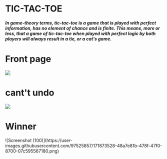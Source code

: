 # TIC-TAC-TOE

<h5>In game-theory terms, tic-tac-toe is a game that is played with perfect information, has no element of chance and is finite. This means, more or less, that a game of tic-tac-toe when played with perfect logic by both players will always result in a tie, or a cat's game.</h5>

<h1>Front page</h1>
<img src="https://user-images.githubusercontent.com/97525857/171873457-caf8f2ab-9761-4567-9287-59053c2ce521.png" />


<h1>cant't undo</h1>
<img src="https://user-images.githubusercontent.com/97525857/171873493-d1df59cc-5508-498c-a432-c17ef521539b.png" />


<h1>Winner</h1>
![Screenshot (100)](https://user-images.githubusercontent.com/97525857/171873528-48a7e81b-478f-47f0-8700-07c595567180.png)
